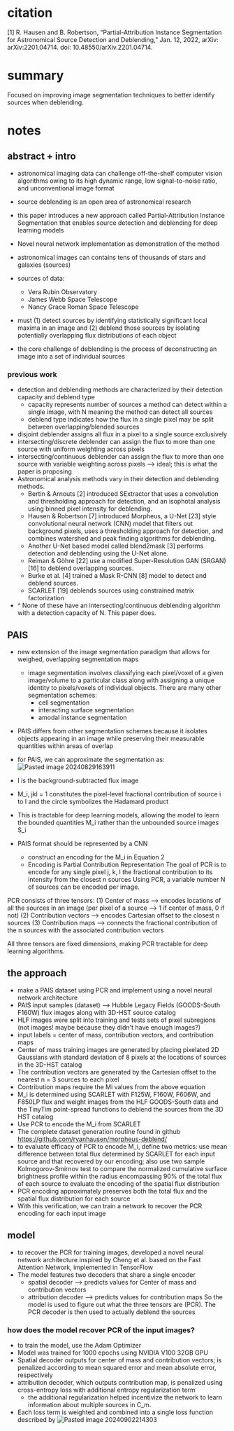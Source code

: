 # citation
[1] R. Hausen and B. Robertson, “Partial-Attribution Instance Segmentation for Astronomical Source Detection and Deblending,” Jan. 12, 2022, arXiv: arXiv:2201.04714. doi: 10.48550/arXiv.2201.04714.

# summary
Focused on improving image segmentation techniques to better identify sources when deblending. 

# notes

## abstract + intro
- astronomical imaging data can challenge off-the-shelf computer vision algorithms owing to its high dynamic range, low signal-to-noise ratio, and unconventional image format
- source deblending is an open area of astronomical research
- this paper introduces a new approach called Partial-Attribution Instance Segmentation that enables source detection and deblending for deep learning models
- Novel neural network implementation as demonstration of the method

- astronomical images can contains tens of thousands of stars and galaxies (sources)
- sources of data:
	- Vera Rubin Observatory
	- James Webb Space Telescope
	- Nancy Grace Roman Space Telescope
- must (1) detect sources by identifying statistically significant local maxima in an image and (2) deblend those sources by isolating potentially overlapping flux distributions of each object
- the core challenge of deblending is the process of deconstructing an image into a set of individual sources 

### previous work
- detection and deblending methods are characterized by their detection capacity and deblend type
	- capacity represents number of sources a method can detect within a single image, with N meaning the method can detect all sources
	- deblend type indicates how the flux in a single pixel may be split between overlapping/blended sources
- disjoint deblender assigns all flux in a pixel to a single source exclusively
- intersecting/discrete deblender can assign the flux to more than one source with uniform weighting across pixels 
- intersecting/continuous deblender can assign the flux to more than one source with variable weighting across pixels --> ideal; this is what the paper is proposing
- Astronomical analysis methods vary in their detection and deblending methods. 
	- Bertin & Arnouts [2] introduced SExtractor that uses a convolution and thresholding approach for detection, and an isophotal analysis using binned pixel intensity for deblending.
	- Hausen & Robertson [7] introduced Morpheus, a U-Net [23] style convolutional neural network (CNN) model that filters out background pixels, uses a thresholding approach for detection, and combines watershed and peak finding algorithms for deblending. 
	- Another U-Net based model called blend2mask [3] performs detection and deblending using the U-Net alone. 
	- Reiman & Göhre [22] use a modified Super-Resolution GAN (SRGAN) [16] to deblend overlapping sources. 
	- Burke et al. [4] trained a Mask R-CNN [8] model to detect and deblend sources.
	- SCARLET [19] deblends sources using constrained matrix factorization
- ^ None of these have an intersecting/continuous deblending algorithm with a detection capacity of N. This paper does.

## PAIS
- new extension of the image segmentation paradigm that allows for weighed, overlapping segmentation maps
	- image segmentation involves classifying each pixel/voxel of a given image/volume to a particular class along with assigning a unique identity to pixels/voxels of individual objects. There are many other segmentation schemes:
		- cell segmentation
		- interacting surface segmentation
		- amodal instance segmentation
- PAIS differs from other segmentation schemes because it isolates objects appearing in an image while preserving their measurable quantities within areas of overlap
- for PAIS, we can approximate the segmentation as:
![Pasted image 20240829163911](https://github.com/user-attachments/assets/3d61d9dd-bd7b-4cb2-b164-8068ade42072)

- I is the background-subtracted flux image
- M_i, jkl = 1 constitutes the pixel-level fractional contribution of source i to I and the circle symbolizes the Hadamard product
- This is tractable for deep learning models, allowing the model to learn the bounded quantities M_i rather than the unbounded source images S_i
- PAIS format should be represented by a CNN
	- construct an encoding for the M_i in Equation 2
	- Encoding is Partial Contribution Representation
The goal of PCR is to encode for any single pixel j, k, l the fractional contribution to its intensity from the closest n sources
Using PCR, a variable number N of sources can be encoded per image. 

PCR consists of three tensors:
(1) Center of mass --> encodes locations of all the sources in an image (per pixel of a source --> 1 if center of mass, 0 if not)
(2) Contribution vectors --> encodes Cartesian offset to the closest n sources
(3) Contribution maps --> connects the fractional contribution of the n sources with the associated contribution vectors

All three tensors are fixed dimensions, making PCR tractable for deep learning algorithms.

## the approach
- make a PAIS dataset using PCR and implement using a novel neural network architecture
- PAIS input samples (dataset) --> Hubble Legacy Fields (GOODS-South F160W) flux images along with 3D-HST source catalog
- HLF images were split into training and tests sets of pixel subregions (not images! maybe because they didn't have enough images?)
- input labels = center of mass, contribution vectors, and contribution maps
- Center of mass training images are generated by placing pixelated 2D Gaussians with standard deviation of 8 pixels at the locations of sources in the 3D-HST catalog
- The contribution vectors are generated by the Cartesian offset to the nearest n = 3 sources to each pixel
- Contribution maps require the Mi values from the above equation
- M_i is determined using SCARLET with F125W, F160W, F606W, and F850LP flux and weight images from the HLF GOODS-South data and the TinyTim point-spread functions to deblend the sources from the 3D HST catalog
- Use PCR to encode the M_i from SCARLET
- The complete dataset generation routine found in github https://github.com/ryanhausen/morpheus-deblend/
- to evaluate efficacy of PCR to encode M_i, define two metrics: use mean difference between total flux determined by SCARLET for each input source and that recovered by our encoding; also use two sample Kolmogorov-Smirnov test to compare the normalized cumulative surface brightness profile within the radius encompassing 90% of the total flux of each source to evaluate the encoding of the spatial flux distribution
- PCR encoding approximately preserves both the total flux and the spatial flux distribution for each source
- With this verification, we can train a network to recover the PCR encoding for each input image

## model
- to recover the PCR for training images, developed a novel neural network architecture inspired by Cheng et al. based on the Fast Attention Network, implemented in TensorFlow
- The model features two decoders that share a single encoder
	- spatial decoder --> predicts values for Center of mass and contribution vectors
	- attribution decoder --> predicts values for contribution maps
So the model is used to figure out what the three tensors are (PCR). The PCR decoder is then used to actually deblend the sources

### how does the model recover PCR of the input images?
- to train the model, use the Adam Optimizer
- Model was trained for 1000 epochs using NVIDIA V100 32GB GPU
- Spatial decoder outputs for center of mass and contribution vectors; is penalized according to mean squared error and mean absolute error, respectively
- attribution decoder, which outputs contribution map, is penalized using cross-entropy loss with additional entropy regularization term
	- the additional regularization helped incentivize the network to learn information about multiple sources in C_m. 
- Each loss term is weighted and combined into a single loss function described by 
![Pasted image 20240902214303](https://github.com/user-attachments/assets/f79be6d7-31e2-49d9-b407-7ac9f1cd367b)
